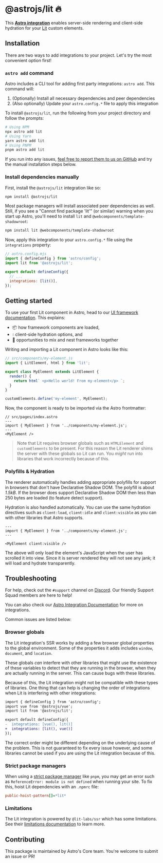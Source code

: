 # @astrojs/lit 🔥

This **[Astro integration][astro-integration]** enables server-side rendering and client-side hydration for your [Lit](https://lit.dev/) custom elements.

## Installation

There are two ways to add integrations to your project. Let's try the most convenient option first!

### `astro add` command

Astro includes a CLI tool for adding first party integrations: `astro add`. This command will:

1. (Optionally) Install all necessary dependencies and peer dependencies
2. (Also optionally) Update your `astro.config.*` file to apply this integration

To install `@astrojs/lit`, run the following from your project directory and follow the prompts:

```sh
# Using NPM
npx astro add lit
# Using Yarn
yarn astro add lit
# Using PNPM
pnpm astro add lit
```

If you run into any issues, [feel free to report them to us on GitHub](https://github.com/withastro/astro/issues) and try the manual installation steps below.

### Install dependencies manually

First, install the `@astrojs/lit` integration like so:

```sh
npm install @astrojs/lit
```

Most package managers will install associated peer dependencies as well. Still, if you see a "Cannot find package 'lit'" (or similar) warning when you start up Astro, you'll need to install `lit` and `@webcomponents/template-shadowroot`:

```sh
npm install lit @webcomponents/template-shadowroot
```

Now, apply this integration to your `astro.config.*` file using the `integrations` property:

```js ins={3} "lit()"
// astro.config.mjs
import { defineConfig } from 'astro/config';
import lit from '@astrojs/lit';

export default defineConfig({
  // ...
  integrations: [lit()],
});
```

## Getting started

To use your first Lit component in Astro, head to our [UI framework documentation][astro-ui-frameworks]. This explains:

- 📦 how framework components are loaded,
- 💧 client-side hydration options, and
- 🤝 opportunities to mix and nest frameworks together

Writing and importing a Lit component in Astro looks like this:

```js
// src/components/my-element.js
import { LitElement, html } from 'lit';

export class MyElement extends LitElement {
  render() {
    return html` <p>Hello world! From my-element</p> `;
  }
}

customElements.define('my-element', MyElement);
```

Now, the component is ready to be imported via the Astro frontmatter:

```astro
// src/pages/index.astro
---
import { MyElement } from '../components/my-element.js';
---
<MyElement />
```

> Note that Lit requires browser globals such as `HTMLElement` and `customElements` to be present. For this reason the Lit renderer shims the server with these globals so Lit can run. You _might_ run into libraries that work incorrectly because of this.

### Polyfills & Hydration

The renderer automatically handles adding appropriate polyfills for support in browsers that don't have Declarative Shadow DOM. The polyfill is about _1.5kB_. If the browser does support Declarative Shadow DOM then less than 250 bytes are loaded (to feature detect support).

Hydration is also handled automatically. You can use the same hydration directives such as `client:load`, `client:idle` and `client:visible` as you can with other libraries that Astro supports.

```astro
---
import { MyElement } from '../components/my-element.js';
---

<MyElement client:visible />
```

The above will only load the element's JavaScript when the user has scrolled it into view. Since it is server rendered they will not see any jank; it will load and hydrate transparently.

## Troubleshooting

For help, check out the `#support` channel on [Discord](https://astro.build/chat). Our friendly Support Squad members are here to help!

You can also check our [Astro Integration Documentation][astro-integration] for more on integrations.

Common issues are listed below:

### Browser globals

The Lit integration's SSR works by adding a few browser global properties to the global environment. Some of the properties it adds includes `window`, `document`, and `location`.

These globals _can_ interfere with other libraries that might use the existence of these variables to detect that they are running in the browser, when they are actually running in the server. This can cause bugs with these libraries.

Because of this, the Lit integration might not be compatible with these types of libraries. One thing that can help is changing the order of integrations when Lit is interfering with other integrations:

```diff
import { defineConfig } from 'astro/config';
import vue from '@astrojs/vue';
import lit from '@astrojs/lit';

export default defineConfig({
-  integrations: [vue(), lit()]
+  integrations: [lit(), vue()]
});
```

The correct order might be different depending on the underlying cause of the problem. This is not guaranteed to fix every issue however, and some libraries cannot be used if you are using the Lit integration because of this.

### Strict package managers

When using a [strict package manager](https://pnpm.io/pnpm-vs-npm#npms-flat-tree) like `pnpm`, you may get an error such as `ReferenceError: module is not defined` when running your site. To fix this, hoist Lit dependencies with an `.npmrc` file:

```ini title=".npmrc"
public-hoist-pattern[]=*lit*
```

### Limitations

The Lit integration is powered by `@lit-labs/ssr` which has some limitations. See their [limitations documentation](https://www.npmjs.com/package/@lit-labs/ssr#user-content-notes-and-limitations) to learn more.

## Contributing

This package is maintained by Astro's Core team. You're welcome to submit an issue or PR!

[astro-integration]: https://docs.astro.build/en/guides/integrations-guide/
[astro-ui-frameworks]: https://docs.astro.build/en/core-concepts/framework-components/#using-framework-components
